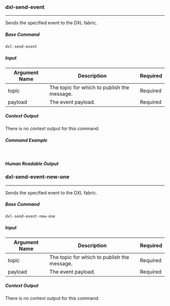 ### dxl-send-event
***
Sends the specified event to the DXL fabric.


##### Base Command

`dxl-send-event`
##### Input

| **Argument Name** | **Description** | **Required** |
| --- | --- | --- |
| topic | The topic for which to publish the message. | Required |
| payload | The event payload. | Required |


##### Context Output

There is no context output for this command.

##### Command Example
``` ```
##### Human Readable Output
### dxl-send-event-new-one
***
Sends the specified event to the DXL fabric.
##### Base Command
`dxl-send-event-new-one`
##### Input
| **Argument Name** | **Description** | **Required** |
| --- | --- | --- |
| topic | The topic for which to publish the message. | Required |
| payload | The event payload. | Required |
##### Context Output
There is no context output for this command.